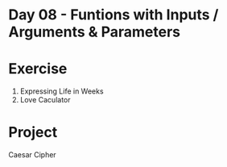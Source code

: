# Day 08 - Funtions with Inputs / Arguments & Parameters

# Exercise
1. Expressing Life in Weeks
2. Love Caculator

# Project
Caesar Cipher
